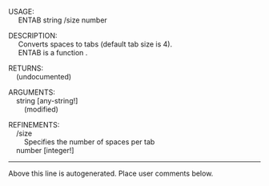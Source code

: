 USAGE:  
&nbsp;&nbsp;&nbsp;&nbsp;&nbsp;ENTAB&nbsp;string&nbsp;/size&nbsp;number  
  
DESCRIPTION:  
&nbsp;&nbsp;&nbsp;&nbsp;&nbsp;Converts&nbsp;spaces&nbsp;to&nbsp;tabs&nbsp;(default&nbsp;tab&nbsp;size&nbsp;is&nbsp;4).  
&nbsp;&nbsp;&nbsp;&nbsp;&nbsp;ENTAB&nbsp;is&nbsp;a&nbsp;function&nbsp;.  
  
RETURNS:  
&nbsp;&nbsp;&nbsp;&nbsp;(undocumented)  
  
ARGUMENTS:  
&nbsp;&nbsp;&nbsp;&nbsp;string&nbsp;[any-string!]  
&nbsp;&nbsp;&nbsp;&nbsp;&nbsp;&nbsp;&nbsp;&nbsp;(modified)  
  
REFINEMENTS:  
&nbsp;&nbsp;&nbsp;&nbsp;/size  
&nbsp;&nbsp;&nbsp;&nbsp;&nbsp;&nbsp;&nbsp;&nbsp;Specifies&nbsp;the&nbsp;number&nbsp;of&nbsp;spaces&nbsp;per&nbsp;tab  
&nbsp;&nbsp;&nbsp;&nbsp;number&nbsp;[integer!]  
___
Above this line is autogenerated. Place user comments below.